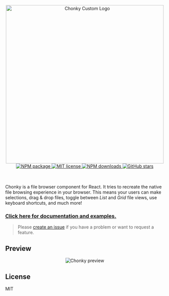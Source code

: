 <p align="center">
    <img src="https://i.ibb.co/NT11VzK/chonky-custom1.1-logo.png" alt="Chonky Custom Logo" width="500" />
    <br />
    <a href="https://www.npmjs.com/package/chonky-custom1.1">
        <img
            alt="NPM package"
            src="https://img.shields.io/npm/v/chonky-custom1.1.svg?style=flat&colorB=ffac5c"
        />
    </a>
    <a href="https://tldrlegal.com/license/mit-license">
        <img
            alt="MIT license"
            src="https://img.shields.io/npm/l/chonky-custom1.1?style=flat&colorB=dcd67a"
        />
    </a>
    <a href="https://www.npmjs.com/package/chonky-custom1.1">
        <img
            alt="NPM downloads"
            src="https://img.shields.io/npm/dt/chonky-custom1.1?style=flat&colorB=aef498"
        />
    </a>
    <a href="https://github.com/abhijeet1891/Chonky">
        <img
            alt="GitHub stars"
            src="https://img.shields.io/github/stars/abhijeet1891/Chonky?style=flat&colorB=50f4cc"
        />
    </a>
    <br />
    <br />
    <br />
</p>

Chonky is a file browser component for React. It tries to recreate the native file
browsing experience in your browser. This means your users can make selections, drag
& drop files, toggle between _List_ and _Grid_ file views, use keyboard shortcuts, and
much more!

### [Click here for documentation and examples.](https://chonky.io/)

> Please [create an issue](https://github.com/abhijeet1891/Chonky/issues) if you have a
> problem or want to request a feature.

## Preview

<p align="center">
  <img src="https://chonky.io/chonky-v2-preview.gif" alt="Chonky preview">
</p>

## License

MIT
